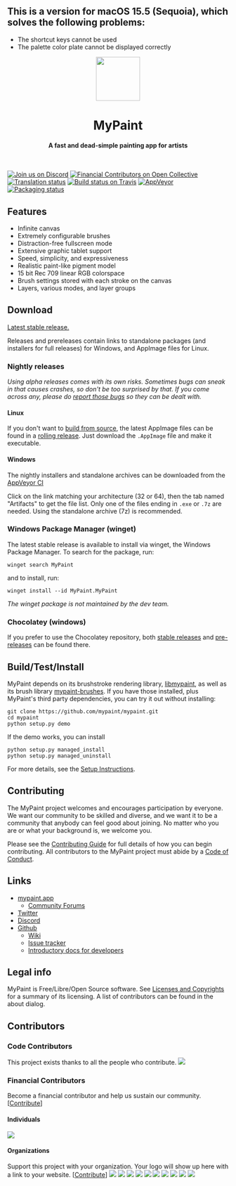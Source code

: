 ## This is a version for macOS 15.5 (Sequoia), which solves the following problems:
* The shortcut keys cannot be used
* The palette color plate cannot be displayed correctly

<p align="center">
    <img src="pixmaps/mypaint_logo.png?raw=true" height="100px"/>
    <h1 align="center">MyPaint</h1>
    <h4 align="center">
      A fast and dead-simple painting app for artists
    </h4>
  <br>
</p>

[![Join us on Discord](https://discordapp.com/api/guilds/653178333558996992/widget.png)](https://discord.com/invite/vbB434p)  [![Financial Contributors on Open Collective](https://opencollective.com/mypaint/all/badge.svg?label=financial+contributors)](https://opencollective.com/mypaint) [![Translation status](https://hosted.weblate.org/widgets/mypaint/-/mypaint/svg-badge.svg)](https://hosted.weblate.org/engage/mypaint/?utm_source=widget) [![Build status on Travis](https://travis-ci.org/mypaint/mypaint.svg?branch=master)](https://travis-ci.org/mypaint/mypaint) [![AppVeyor](https://ci.appveyor.com/api/projects/status/3s54192cipo2d4js/branch/master?svg=true)](https://ci.appveyor.com/project/achadwick/mypaint/branch/master) [![Packaging status](https://repology.org/badge/tiny-repos/mypaint.svg)](https://repology.org/project/mypaint/versions)


## Features
* Infinite canvas
* Extremely configurable brushes
* Distraction-free fullscreen mode
* Extensive graphic tablet support
* Speed, simplicity, and expressiveness
* Realistic paint-like pigment model
* 15 bit Rec 709 linear RGB colorspace
* Brush settings stored with each stroke on the canvas
* Layers, various modes, and layer groups

## Download
[Latest stable release.](https://github.com/mypaint/mypaint/releases/latest)

Releases and prereleases contain links to standalone packages
(and installers for full releases) for Windows, and AppImage files for Linux.

### Nightly releases
_Using alpha releases comes with its own risks.
Sometimes bugs can sneak in that causes crashes, so don't be too surprised by that.
If you come across any, please do [report those bugs][trackerlink] so they can be dealt with._

#### Linux
If you don't want to [build from source](#buildtestinstall),
the latest AppImage files can be found in a
[rolling release](https://github.com/mypaint/mypaint-appimage/releases/tag/continuous).
Just download the `.AppImage` file and make it executable.

#### Windows
The nightly installers and standalone archives can be downloaded from the
[AppVeyor CI](https://ci.appveyor.com/project/achadwick/mypaint)

Click on the link matching your architecture (32 or 64), then the tab named "Artifacts"
to get the file list. Only one of the files ending in `.exe` or `.7z` are needed.
Using the standalone archive (7z) is recommended.

### Windows Package Manager (winget)
The latest stable release is available to install via winget, the Windows Package Manager. To search for the package, run:

```
winget search MyPaint
```

and to install, run:

```
winget install --id MyPaint.MyPaint
```

_The winget package is not maintained by the dev team._


### Chocolatey (windows)
If you prefer to use the Chocolatey repository, both
[stable releases][choco_prerel] and [pre-releases][choco_stable]
can be found there.

[choco_prerel]: https://chocolatey.org/packages/mypaint/
[choco_stable]: https://chocolatey.org/packages/mypaint/1.2.1

## Build/Test/Install
MyPaint depends on its brushstroke rendering library,
[libmypaint](https://github.com/mypaint/libmypaint), as well as
its brush library [mypaint-brushes](https://github.com/mypaint/mypaint-brushes).
If you have those installed, plus MyPaint's third party dependencies,
you can try it out without installing:

    git clone https://github.com/mypaint/mypaint.git
    cd mypaint
    python setup.py demo

If the demo works, you can install

    python setup.py managed_install
    python setup.py managed_uninstall

For more details, see the [Setup Instructions](BUILDING.md).

[1]:https://github.com/mypaint/libmypaint

## Contributing
The MyPaint project welcomes and encourages participation by everyone. We want our community to be skilled and diverse, and we want it to be a community that anybody can feel good about joining. No matter who you are or what your background is, we welcome you.

Please see the [Contributing Guide][contriblink] for full details of how you can begin contributing.  All contributors to the MyPaint project must abide by a [Code of Conduct](CODE_OF_CONDUCT.md).

## Links
* [mypaint.app](http://mypaint.app/)
    * [Community Forums](https://community.mypaint.app)
* [Twitter](https://twitter.com/MyPaintApp)
* [Discord](https://discord.gg/vbB434p)
* [Github](https://github.com/mypaint/mypaint)
  * [Wiki](https://github.com/mypaint/mypaint/wiki)
  * [Issue tracker][trackerlink]
  * [Introductory docs for developers][contriblink]

[contriblink]: https://github.com/mypaint/mypaint/wiki/Contributing
[trackerlink]: https://github.com/mypaint/mypaint/issues

## Legal info
MyPaint is Free/Libre/Open Source software.  See [Licenses and
Copyrights](Licenses.md) for a summary of its licensing.  A list of
contributors can be found in the about dialog.


## Contributors
### Code Contributors
This project exists thanks to all the people who contribute.
<a href="https://github.com/mypaint/mypaint/graphs/contributors"><img src="https://opencollective.com/mypaint/contributors.svg?width=890&button=false" /></a>

### Financial Contributors
Become a financial contributor and help us sustain our community. [[Contribute](https://opencollective.com/mypaint/contribute)]

#### Individuals
<a href="https://opencollective.com/mypaint"><img src="https://opencollective.com/mypaint/individuals.svg?width=890"></a>

#### Organizations
Support this project with your organization. Your logo will show up here with a link to your website. [[Contribute](https://opencollective.com/mypaint/contribute)]
<a href="https://opencollective.com/mypaint/organization/0/website"><img src="https://opencollective.com/mypaint/organization/0/avatar.svg"></a>
<a href="https://opencollective.com/mypaint/organization/1/website"><img src="https://opencollective.com/mypaint/organization/1/avatar.svg"></a>
<a href="https://opencollective.com/mypaint/organization/2/website"><img src="https://opencollective.com/mypaint/organization/2/avatar.svg"></a>
<a href="https://opencollective.com/mypaint/organization/3/website"><img src="https://opencollective.com/mypaint/organization/3/avatar.svg"></a>
<a href="https://opencollective.com/mypaint/organization/4/website"><img src="https://opencollective.com/mypaint/organization/4/avatar.svg"></a>
<a href="https://opencollective.com/mypaint/organization/5/website"><img src="https://opencollective.com/mypaint/organization/5/avatar.svg"></a>
<a href="https://opencollective.com/mypaint/organization/6/website"><img src="https://opencollective.com/mypaint/organization/6/avatar.svg"></a>
<a href="https://opencollective.com/mypaint/organization/7/website"><img src="https://opencollective.com/mypaint/organization/7/avatar.svg"></a>
<a href="https://opencollective.com/mypaint/organization/8/website"><img src="https://opencollective.com/mypaint/organization/8/avatar.svg"></a>
<a href="https://opencollective.com/mypaint/organization/9/website"><img src="https://opencollective.com/mypaint/organization/9/avatar.svg"></a>
